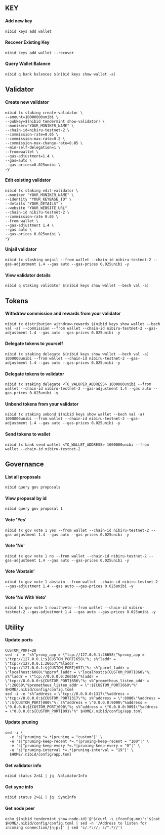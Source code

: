 ## KEY

#### Add new key

```
nibid keys add wallet
```

#### Recover Existing Key

```
nibid keys add wallet --recover
```

#### Query Wallet Balance

```
nibid q bank balances $(nibid keys show wallet -a)
```

## Validator


#### Create new validator
```
nibid tx staking create-validator \
--amount=10000000unibi \
--pubkey=$(nibid tendermint show-validator) \
--moniker="YOUR_MONIKER_NAME" \
--chain-id=nibiru-testnet-2 \
--commission-rate=0.05 \
--commission-max-rate=0.2 \
--commission-max-change-rate=0.05 \
--min-self-delegation=1 \
--from=wallet \
--gas-adjustment=1.4 \
--gas=auto \
--gas-prices=0.025unibi \
-y
```

#### Edit existing validator

```
nibid tx staking edit-validator \
--moniker "YOUR_MONIKER_NAME" \
--identity "YOUR_KEYBASE_ID" \
--details "YOUR_DETAILS" \
--website "YOUR_WEBSITE_URL"
--chain-id nibiru-testnet-2 \
--commission-rate 0.05 \
--from wallet \
--gas-adjustment 1.4 \
--gas auto \
--gas-prices 0.025unibi \
-y
```

#### Unjail validator

```
nibid tx slashing unjail --from wallet --chain-id nibiru-testnet-2 --gas-adjustment 1.4 --gas auto --gas-prices 0.025unibi -y
```

#### View validator details

```
nibid q staking validator $(nibid keys show wallet --bech val -a)
```

## Tokens

#### Withdraw commission and rewards from your validator

```
nibid tx distribution withdraw-rewards $(nibid keys show wallet --bech val -a) --commission --from wallet --chain-id nibiru-testnet-2 --gas-adjustment 1.4 --gas auto --gas-prices 0.025unibi -y
```

#### Delegate tokens to yourself

```
nibid tx staking delegate $(nibid keys show wallet --bech val -a) 1000000unibi --from wallet --chain-id nibiru-testnet-2 --gas-adjustment 1.4 --gas auto --gas-prices 0.025unibi -y
```

#### Delegate tokens to validator

```
nibid tx staking delegate <TO_VALOPER_ADDRESS> 1000000unibi --from wallet --chain-id nibiru-testnet-2 --gas-adjustment 1.4 --gas auto --gas-prices 0.025unibi -y
```

#### Unbond tokens from your validator

```
nibid tx staking unbond $(nibid keys show wallet --bech val -a) 1000000unibi --from wallet --chain-id nibiru-testnet-2 --gas-adjustment 1.4 --gas auto --gas-prices 0.025unibi -y
```

#### Send tokens to wallet

```
nibid tx bank send wallet <TO_WALLET_ADDRESS> 1000000unibi --from wallet --chain-id nibiru-testnet-2
```

## Governance

#### List all proposals

```
nibid query gov proposals
```

#### View proposal by id

```
nibid query gov proposal 1
```

#### Vote 'Yes'

```
nibid tx gov vote 1 yes --from wallet --chain-id nibiru-testnet-2 --gas-adjustment 1.4 --gas auto --gas-prices 0.025unibi -y
```

#### Vote 'No'

```
nibid tx gov vote 1 no --from wallet --chain-id nibiru-testnet-2 --gas-adjustment 1.4 --gas auto --gas-prices 0.025unibi -y
```

#### Vote 'Abstain'

```
nibid tx gov vote 1 abstain --from wallet --chain-id nibiru-testnet-2 --gas-adjustment 1.4 --gas auto --gas-prices 0.025unibi -y
```

#### Vote 'No With Veto'

```
nibid tx gov vote 1 nowithveto --from wallet --chain-id nibiru-testnet-2 --gas-adjustment 1.4 --gas auto --gas-prices 0.025unibi -y
```

## Utility

#### Update ports

```
CUSTOM_PORT=28
sed -i -e "s%^proxy_app = \"tcp://127.0.0.1:26658\"%proxy_app = \"tcp://127.0.0.1:${CUSTOM_PORT}658\"%; s%^laddr = \"tcp://127.0.0.1:26657\"%laddr = \"tcp://127.0.0.1:${CUSTOM_PORT}657\"%; s%^pprof_laddr = \"localhost:6060\"%pprof_laddr = \"localhost:${CUSTOM_PORT}060\"%; s%^laddr = \"tcp://0.0.0.0:26656\"%laddr = \"tcp://0.0.0.0:${CUSTOM_PORT}656\"%; s%^prometheus_listen_addr = \":26660\"%prometheus_listen_addr = \":${CUSTOM_PORT}660\"%" $HOME/.nibid/config/config.toml
sed -i -e "s%^address = \"tcp://0.0.0.0:1317\"%address = \"tcp://0.0.0.0:${CUSTOM_PORT}317\"%; s%^address = \":8080\"%address = \":${CUSTOM_PORT}080\"%; s%^address = \"0.0.0.0:9090\"%address = \"0.0.0.0:${CUSTOM_PORT}090\"%; s%^address = \"0.0.0.0:9091\"%address = \"0.0.0.0:${CUSTOM_PORT}091\"%" $HOME/.nibid/config/app.toml
```

#### Update pruning

```
sed -i \
  -e 's|^pruning *=.*|pruning = "custom"|' \
  -e 's|^pruning-keep-recent *=.*|pruning-keep-recent = "100"|' \
  -e 's|^pruning-keep-every *=.*|pruning-keep-every = "0"|' \
  -e 's|^pruning-interval *=.*|pruning-interval = "19"|' \
  $HOME/.nibid/config/app.toml
```

#### Get validator info

```b
nibid status 2>&1 | jq .ValidatorInfo
```

#### Get sync info

```
nibid status 2>&1 | jq .SyncInfo
```

#### Get node peer

```
echo $(nibid tendermint show-node-id)'@'$(curl -s ifconfig.me)':'$(cat $HOME/.nibid/config/config.toml | sed -n '/Address to listen for incoming connection/{n;p;}' | sed 's/.*://; s/".*//')
```

